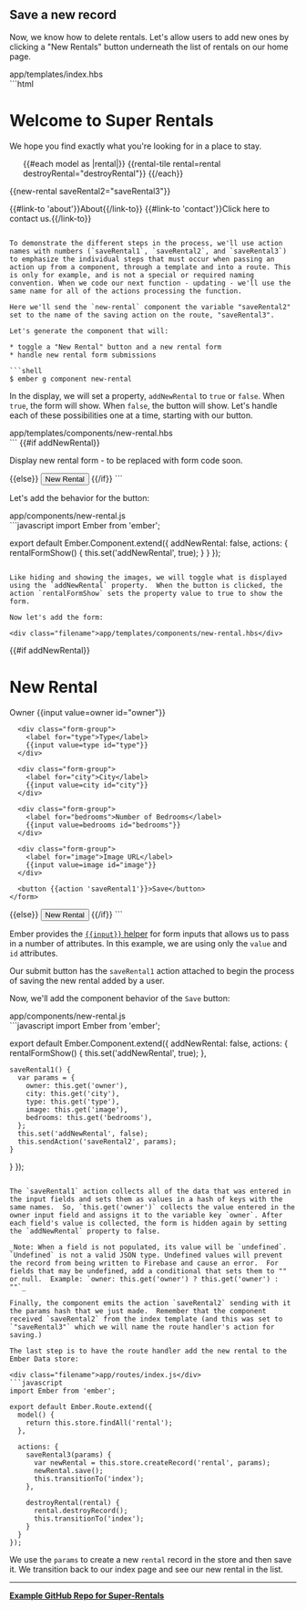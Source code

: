 ## Save a new record

Now, we know how to delete rentals.  Let's allow users to add new ones by clicking a "New Rentals" button underneath the list of rentals on our home page.  

<div class="filename">app/templates/index.hbs</div>
```html
<h1> Welcome to Super Rentals </h1>

We hope you find exactly what you're looking for in a place to stay.

<ul>
  {{#each model as |rental|}}
    {{rental-tile rental=rental destroyRental="destroyRental"}}
  {{/each}}
</ul>

{{new-rental saveRental2="saveRental3"}}

{{#link-to 'about'}}About{{/link-to}}
{{#link-to 'contact'}}Click here to contact us.{{/link-to}}
```

To demonstrate the different steps in the process, we'll use action names with numbers (`saveRental1`, `saveRental2`, and `saveRental3`) to emphasize the individual steps that must occur when passing an action up from a component, through a template and into a route. This is only for example, and is not a special or required naming convention. When we code our next function - updating - we'll use the same name for all of the actions processing the function.  

Here we'll send the `new-rental` component the variable "saveRental2" set to the name of the saving action on the route, "saveRental3".

Let's generate the component that will:

* toggle a "New Rental" button and a new rental form
* handle new rental form submissions

```shell
$ ember g component new-rental
```

In the display, we will set a property, `addNewRental` to `true` or `false`.  When `true`, the form will show.  When `false`, the button will show.  Let's handle each of these possibilities one at a time, starting with our button.

<div class="filename">app/templates/components/new-rental.hbs</div>
```
{{#if addNewRental}}
  <p>Display new rental form - to be replaced with form code soon.</p>
{{else}}
  <button {{action 'rentalFormShow'}}>New Rental</button>
{{/if}}
```

Let's add the behavior for the button:

<div class="filename">app/components/new-rental.js</div>
```javascript
import Ember from 'ember';

export default Ember.Component.extend({
  addNewRental: false,
  actions: {
    rentalFormShow() {
      this.set('addNewRental', true);
    }
  }
});
```

Like hiding and showing the images, we will toggle what is displayed using the `addNewRental` property.  When the button is clicked, the action `rentalFormShow` sets the property value to true to show the form.

Now let's add the form:

<div class="filename">app/templates/components/new-rental.hbs</div>
```
{{#if addNewRental}}
  <h1>New Rental</h1>
  <div>
    <form>
      <div class="form-group">
        <label for="owner">Owner</label>
        {{input value=owner id="owner"}}
      </div>

      <div class="form-group">
        <label for="type">Type</label>
        {{input value=type id="type"}}
      </div>

      <div class="form-group">
        <label for="city">City</label>
        {{input value=city id="city"}}
      </div>

      <div class="form-group">
        <label for="bedrooms">Number of Bedrooms</label>
        {{input value=bedrooms id="bedrooms"}}
      </div>

      <div class="form-group">
        <label for="image">Image URL</label>
        {{input value=image id="image"}}
      </div>

      <button {{action 'saveRental1'}}>Save</button>
    </form>
  </div>
{{else}}
  <button {{action 'rentalFormShow'}}>New Rental</button>
{{/if}}
```

Ember provides the [`{{input}}` helper](https://guides.emberjs.com/v2.3.0/templates/input-helpers/) for form inputs that allows us to pass in a number of attributes.  In this example, we are using only the `value` and `id` attributes.

Our submit button has the `saveRental1` action attached to begin the process of saving the new rental added by a user.  

Now, we'll add the component behavior of the `Save` button:

<div class="filename">app/components/new-rental.js</div>
```javascript
import Ember from 'ember';

export default Ember.Component.extend({
  addNewRental: false,
  actions: {
    rentalFormShow() {
      this.set('addNewRental', true);
    },

    saveRental1() {
      var params = {
        owner: this.get('owner'),
        city: this.get('city'),
        type: this.get('type'),
        image: this.get('image'),
        bedrooms: this.get('bedrooms'),
      };
      this.set('addNewRental', false);
      this.sendAction('saveRental2', params);
    }
  }
});
```

The `saveRental1` action collects all of the data that was entered in the input fields and sets them as values in a hash of keys with the same names.  So, `this.get('owner')` collects the value entered in the owner input field and assigns it to the variable key `owner`. After each field's value is collected, the form is hidden again by setting the `addNewRental` property to false.

_Note: When a field is not populated, its value will be `undefined`. `Undefined` is not a valid JSON type. Undefined values will prevent the record from being written to Firebase and cause an error.  For fields that may be undefined, add a conditional that sets them to "" or null.  Example: `owner: this.get('owner') ? this.get('owner') : ""`_

Finally, the component emits the action `saveRental2` sending with it the params hash that we just made.  Remember that the component received `saveRental2` from the index template (and this was set to `"saveRental3"` which we will name the route handler's action for saving.)

The last step is to have the route handler add the new rental to the Ember Data store:

<div class="filename">app/routes/index.js</div>
```javascript
import Ember from 'ember';

export default Ember.Route.extend({
  model() {
    return this.store.findAll('rental');
  },

  actions: {
    saveRental3(params) {
      var newRental = this.store.createRecord('rental', params);
      newRental.save();
      this.transitionTo('index');
    },

    destroyRental(rental) {
      rental.destroyRecord();
      this.transitionTo('index');
    }
  }
});
```
We use the `params` to create a new `rental` record in the store and then save it.  We transition back to our index page and see our new rental in the list.

<hr>

**[<i class="glyphicon glyphicon-folder-open"></i>  Example GitHub Repo for Super-Rentals](https://github.com/epicodus-lessons/ember-super-rentals/tree/1.4_components_save_delete)**
